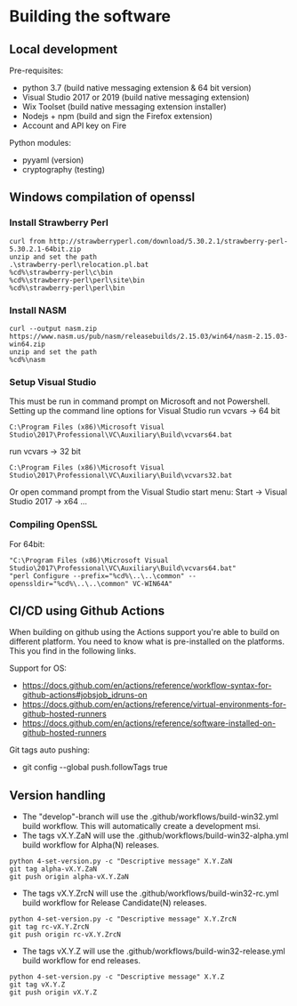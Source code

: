 Building the software
=====================

Local development
-----------------

Pre-requisites:
- python 3.7 (build native messaging extension & 64 bit version)
- Visual Studio 2017 or 2019 (build native messaging extension)
- Wix Toolset (build native messaging extension installer)
- Nodejs + npm (build and sign the Firefox extension)
- Account and API key on Fire

Python modules:
- pyyaml (version)
- cryptography (testing)

Windows compilation of openssl
------------------------------

### Install Strawberry Perl

```
curl from http://strawberryperl.com/download/5.30.2.1/strawberry-perl-5.30.2.1-64bit.zip
unzip and set the path
.\strawberry-perl\relocation.pl.bat
%cd%\strawberry-perl\c\bin
%cd%\strawberry-perl\perl\site\bin
%cd%\strawberry-perl\perl\bin
```

### Install NASM

```
curl --output nasm.zip https://www.nasm.us/pub/nasm/releasebuilds/2.15.03/win64/nasm-2.15.03-win64.zip
unzip and set the path
%cd%\nasm
```

### Setup Visual Studio 

This must be run in command prompt on Microsoft and not Powershell.
Setting up the command line options for Visual Studio
run vcvars -> 64 bit

```
C:\Program Files (x86)\Microsoft Visual Studio\2017\Professional\VC\Auxiliary\Build\vcvars64.bat
```

run vcvars -> 32 bit

```
C:\Program Files (x86)\Microsoft Visual Studio\2017\Professional\VC\Auxiliary\Build\vcvars32.bat
```

Or open command prompt from the Visual Studio <Year> start menu:
Start -> Visual Studio 2017 -> x64 ...

### Compiling OpenSSL

For 64bit:

```
"C:\Program Files (x86)\Microsoft Visual Studio\2017\Professional\VC\Auxiliary\Build\vcvars64.bat"
"perl Configure --prefix="%cd%\..\..\common" --openssldir="%cd%\..\..\common" VC-WIN64A"
```

CI/CD using Github Actions
--------------------------

When building on github using the Actions support you're able to build on different platform. You need to know what is pre-installed on the platforms. This you find in the following links.

Support for OS: 
- https://docs.github.com/en/actions/reference/workflow-syntax-for-github-actions#jobsjob_idruns-on
- https://docs.github.com/en/actions/reference/virtual-environments-for-github-hosted-runners
- https://docs.github.com/en/actions/reference/software-installed-on-github-hosted-runners

Git tags auto pushing:
- git config --global push.followTags true

Version handling
----------------

- The "develop"-branch will use the .github/workflows/build-win32.yml build workflow. This will automatically create a development msi.
- The tags vX.Y.ZaN will use the .github/workflows/build-win32-alpha.yml build workflow for Alpha(N) releases.
```
python 4-set-version.py -c "Descriptive message" X.Y.ZaN
git tag alpha-vX.Y.ZaN
git push origin alpha-vX.Y.ZaN
```
- The tags vX.Y.ZrcN will use the .github/workflows/build-win32-rc.yml build workflow for Release Candidate(N) releases.
```
python 4-set-version.py -c "Descriptive message" X.Y.ZrcN
git tag rc-vX.Y.ZrcN
git push origin rc-vX.Y.ZrcN
```
- The tags vX.Y.Z will use the .github/workflows/build-win32-release.yml build workflow for end releases.
```
python 4-set-version.py -c "Descriptive message" X.Y.Z
git tag vX.Y.Z
git push origin vX.Y.Z
```
